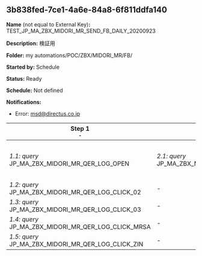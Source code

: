 ## 3b838fed-7ce1-4a6e-84a8-6f811ddfa140

**Name** (not equal to External Key)**:** TEST_JP_MA_ZBX_MIDORI_MR_SEND_FB_DAILY_20200923

**Description:** 検証用

**Folder:** my automations/POC/ZBX/MIDORI_MR/FB/

**Started by:** Schedule

**Status:** Ready

**Schedule:** Not defined

**Notifications:**

* Error: msd@directus.co.jp

| Step 1<br>_<small>-</small>_ | Step 2<br>_<small>-</small>_ | Step 3<br>_<small>-</small>_ | Step 4<br>_<small>-</small>_ | Step 5<br>_<small>-</small>_ | Step 6<br>_<small>-</small>_ |
| --- | --- | --- | --- | --- | --- |
| _1.1: query_<br>JP_MA_ZBX_MIDORI_MR_QER_LOG_OPEN | _2.1: query_<br>JP_MA_ZBX_MIDORI_MR_QER_SEND_FB_STOP_02 | _3.1: verification_<br>6949c80a-80c8-423a-88bd-21dd98e103e1 | _4.1: query_<br>JP_MA_ZBX_MIDORI_MR_QER_SEND_FB_01_DAILY | _5.1: query_<br>JP_MA_ZBX_MIDORI_MR_QER_SEND_FB_02_OPEN | _6.1: query_<br>JP_MA_ZBX_MIDORI_MR_QER_SEND_FB_02_CLICK |
| _1.2: query_<br>JP_MA_ZBX_MIDORI_MR_QER_LOG_CLICK_02 | - | - | _4.2: query_<br>JP_MA_ZBX_MIDORI_MR_QER_SEND_FB_02_DAILY | _5.2: query_<br>JP_MA_ZBX_MIDORI_MR_QER_SEND_FB_03_OPEN | _6.2: query_<br>JP_MA_ZBX_MIDORI_MR_QER_SEND_FB_03_CLICK |
| _1.3: query_<br>JP_MA_ZBX_MIDORI_MR_QER_LOG_CLICK_03 | - | - | _4.3: query_<br>JP_MA_ZBX_MIDORI_MR_QER_SEND_FB_03_DAILY | _5.3: query_<br>JP_MA_ZBX_MIDORI_MR_QER_SEND_FB_04_OPEN | _6.3: query_<br>JP_MA_ZBX_MIDORI_MR_QER_SEND_FB_04_CLICK |
| _1.4: query_<br>JP_MA_ZBX_MIDORI_MR_QER_LOG_CLICK_MRSA | - | - | _4.4: query_<br>JP_MA_ZBX_MIDORI_MR_QER_SEND_FB_04_DAILY | _5.4: query_<br>JP_MA_ZBX_MIDORI_MR_QER_SEND_FB_MRSA_OPEN | _6.4: query_<br>JP_MA_ZBX_MIDORI_MR_QER_SEND_FB_MRSA_CLICK |
| _1.5: query_<br>JP_MA_ZBX_MIDORI_MR_QER_LOG_CLICK_ZIN | - | - | - | _5.5: query_<br>JP_MA_ZBX_MIDORI_MR_QER_SEND_FB_ZIN_OPEN | _6.5: query_<br>JP_MA_ZBX_MIDORI_MR_QER_SEND_FB_ZIN_CLICK |
